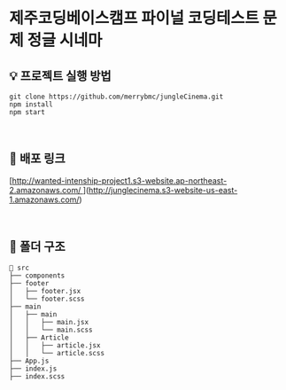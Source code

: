 <h1> 제주코딩베이스캠프 파이널 코딩테스트 문제 정글 시네마 </h1>

## 💡 프로젝트 실행 방법

```
git clone https://github.com/merrybmc/jungleCinema.git
npm install
npm start
```
<br/>

## 📌 배포 링크
[[http://wanted-intenship-project1.s3-website.ap-northeast-2.amazonaws.com/
](http://junglecinema.s3-website-us-east-1.amazonaws.com/)](http://junglecinema.s3-website-us-east-1.amazonaws.com/)

<br />

## 📜 폴더 구조

```
📄 src
├── components
├── footer
│   ├── footer.jsx
│   └── footer.scss
├── main
│   ├── main
│   │   ├── main.jsx
│   │   └── main.scss
│   ├── Article
│   │   ├── article.jsx
│   │   └── article.scss
├── App.js
├── index.js
├── index.scss
```
